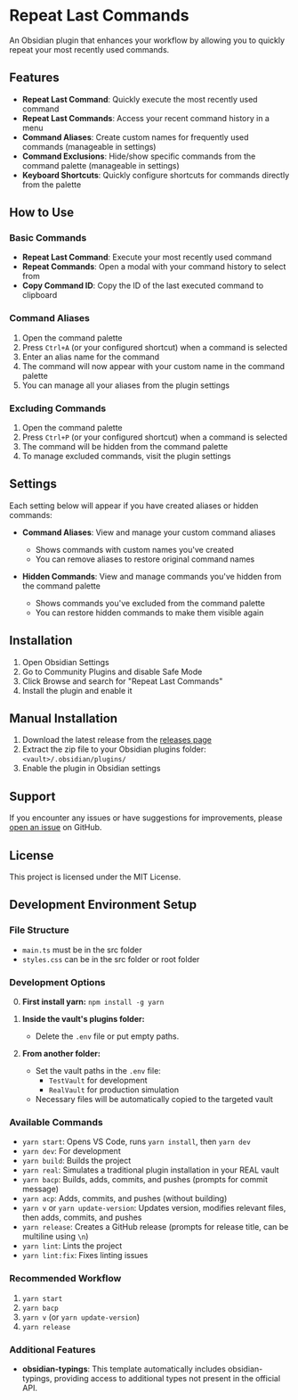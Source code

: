 # Repeat Last Commands

An Obsidian plugin that enhances your workflow by allowing you to quickly repeat your most recently used commands.

## Features

- **Repeat Last Command**: Quickly execute the most recently used command
- **Repeat Last Commands**: Access your recent command history in a menu
- **Command Aliases**: Create custom names for frequently used commands (manageable in settings)
- **Command Exclusions**: Hide/show specific commands from the command palette (manageable in settings)
- **Keyboard Shortcuts**: Quickly configure shortcuts for commands directly from the palette

## How to Use

### Basic Commands

- **Repeat Last Command**: Execute your most recently used command
- **Repeat Commands**: Open a modal with your command history to select from
- **Copy Command ID**: Copy the ID of the last executed command to clipboard

### Command Aliases

1. Open the command palette
2. Press `Ctrl+A` (or your configured shortcut) when a command is selected
3. Enter an alias name for the command
4. The command will now appear with your custom name in the command palette
5. You can manage all your aliases from the plugin settings

### Excluding Commands

1. Open the command palette
2. Press `Ctrl+P` (or your configured shortcut) when a command is selected
3. The command will be hidden from the command palette
4. To manage excluded commands, visit the plugin settings

## Settings

Each setting below will appear if you have created aliases or hidden commands:

- **Command Aliases**: View and manage your custom command aliases
  - Shows commands with custom names you've created
  - You can remove aliases to restore original command names

- **Hidden Commands**: View and manage commands you've hidden from the command palette
  - Shows commands you've excluded from the command palette
  - You can restore hidden commands to make them visible again

## Installation

1. Open Obsidian Settings
2. Go to Community Plugins and disable Safe Mode
3. Click Browse and search for "Repeat Last Commands"
4. Install the plugin and enable it

## Manual Installation

1. Download the latest release from the [releases page](https://github.com/3C0D/obsidian-repeat-last-commands/releases)
2. Extract the zip file to your Obsidian plugins folder: `<vault>/.obsidian/plugins/`
3. Enable the plugin in Obsidian settings

## Support

If you encounter any issues or have suggestions for improvements, please [open an issue](https://github.com/3C0D/obsidian-repeat-last-commands/issues) on GitHub.

## License

This project is licensed under the MIT License.

## Development Environment Setup

### File Structure

- `main.ts` must be in the src folder
- `styles.css` can be in the src folder or root folder

### Development Options

0. **First install yarn:** `npm install -g yarn`

1. **Inside the vault's plugins folder:**
   - Delete the `.env` file or put empty paths.

2. **From another folder:**
   - Set the vault paths in the `.env` file:
     - `TestVault` for development
     - `RealVault` for production simulation
   - Necessary files will be automatically copied to the targeted vault

### Available Commands

- `yarn start`: Opens VS Code, runs `yarn install`, then `yarn dev`
- `yarn dev`: For development
- `yarn build`: Builds the project
- `yarn real`: Simulates a traditional plugin installation in your REAL vault
- `yarn bacp`: Builds, adds, commits, and pushes (prompts for commit message)
- `yarn acp`: Adds, commits, and pushes (without building)
- `yarn v` or `yarn update-version`: Updates version, modifies relevant files, then adds, commits, and pushes
- `yarn release`: Creates a GitHub release (prompts for release title, can be multiline using `\n`)
- `yarn lint`: Lints the project
- `yarn lint:fix`: Fixes linting issues

### Recommended Workflow

1. `yarn start`
2. `yarn bacp`
3. `yarn v` (or `yarn update-version`)
4. `yarn release`

### Additional Features

- **obsidian-typings**: This template automatically includes obsidian-typings, providing access to additional types not present in the official API.